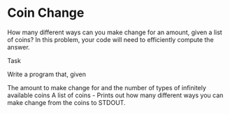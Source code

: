 # Coin Change
How many different ways can you make change for an amount, given a list of coins? In this problem, your code will need to efficiently compute the answer.

Task

Write a program that, given

The amount  to make change for and the number of types  of infinitely available coins
A list of  coins - 
Prints out how many different ways you can make change from the coins to STDOUT.